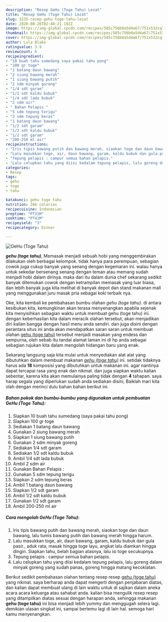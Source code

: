 ```yaml
---
description: "Resep GeHu (Toge Tahu) Lezat"
title: "Resep GeHu (Toge Tahu) Lezat"
slug: 3235-resep-gehu-toge-tahu-lezat
date: 2020-08-26T02:48:21.192Z
image: https://img-global.cpcdn.com/recipes/585c756b0a5d4a67/751x532cq70/gehu-toge-tahu-foto-resep-utama.jpg
thumbnail: https://img-global.cpcdn.com/recipes/585c756b0a5d4a67/751x532cq70/gehu-toge-tahu-foto-resep-utama.jpg
cover: https://img-global.cpcdn.com/recipes/585c756b0a5d4a67/751x532cq70/gehu-toge-tahu-foto-resep-utama.jpg
author: Lula Blake
ratingvalue: 3.9
reviewcount: 6
recipeingredient:
- "10 buah tahu sumedang saya pakai tahu pong"
- "100 gr toge"
- "1 batang daun bawang"
- "2 siung bawang merah"
- "1 siung bawang putih"
- "2 sdm minyak goreng"
- "1/4 sdt garam"
- "1/2 sdt kaldu bubuk"
- "1/4 sdt lada bubuk"
- "2 sdm air"
- " Bahan Pelapis "
- "5 sdm tepung terigu"
- "2 sdm tepung beras"
- "1 batang daun bawang"
- "1/2 sdt garam"
- "1/2 sdt kaldu bubuk"
- "1/2 sdt garam"
- "200-250 ml air"
recipeinstructions:
- "Iris tipis bawang putih dan bawang merah, siaokan toge dan daun bawang, lalu tumis bawang putih dan bawang merah hingga harum."
- "Lalu masukkan toge, air, daun bawang, garam, kaldu bubuk dan gula pasir., aduk rata, masak hingga toge layu, angkat lalu diamkan hingga dingin. Siapkan tahu, belah bagian atasnya, lalu isi toge secukupnya."
- "Tepung pelapis : campur semua bahan pelapis."
- "Lalu celupkan tahu yang diisi kedalam tepung pelapis, lalu goreng dalam minyak goreng yang sudah panas, goreng hingga matang kecoklatan."
categories:
- Resep
tags:
- gehu
- toge
- tahu

katakunci: gehu toge tahu 
nutrition: 266 calories
recipecuisine: Indonesian
preptime: "PT31M"
cooktime: "PT41M"
recipeyield: "3"
recipecategory: Dinner

---
```



![GeHu (Toge Tahu)](https://img-global.cpcdn.com/recipes/585c756b0a5d4a67/751x532cq70/gehu-toge-tahu-foto-resep-utama.jpg)

<b><i>gehu (toge tahu)</i></b>, Memasak menjadi sebuah hobi yang menggembirakan dilakukan oleh berbagai kelompok. tidak hanya para perempuan, sebagian cowok juga cukup banyak yang senang dengan kegemaran ini. walau hanya untuk sekedar bersenang senang dengan teman atau memang sudah menjadi hobi dalam dirinya. maka dari itu dalam dunia chef sekarang sedikit banyak ditemukan cowok dengan ketrampilan memasak yang luar biasa, dan lebih banyak juga kita melihat di banyak depot dan stand makanan mall yang menggunakan juru masak pria sebagai koki terbaik nya.



Oke, kita kembali ke pembahasan bumbu olahan <i>gehu (toge tahu)</i>. di antara kesibukan kita, kemungkinan akan terasa menyenangkan apabila sejenak kita menyisihkan sebagian waktu untuk membuat gehu (toge tahu) ini. dengan keberhasilan kita dalam meracik olahan tersebut, akan menjadikan diri kalian bangga dengan hasil menu anda sendiri. dan juga disini dengan perantara situs ini anda akan mendapatkan saran saran untuk membuat olahan <u>gehu (toge tahu)</u> tersebut menjadi masakan yang endess dan sempurna, oleh sebab itu tandai alamat laman ini di hp anda sebagai sebagian rujukan kita dalam mengolah hidangan baru yang enak.


Sekarang langsung saja kita mulai untuk menyediakan alat alat yang dibutuhkan dalam membuat makanan <u><i>gehu (toge tahu)</i></u> ini. setidak tidaknya harus ada <b>18</b> komposisi yang dibutuhkan untuk makanan ini. agar nantinya dapat tercapai rasa yang enak dan nikmat. dan juga siapkan waktu kalian sebentar, karena kita akan memulainya paling tidak dengan <b>4</b> tahapan. saya harap segala yang diperlukan sudah anda sediakan disini, Baiklah mari kita olah dengan merinci dulu bahan bahan berikut ini.

<!--inarticleads1-->

##### Bahan pokok dan bumbu-bumbu yang digunakan untuk pembuatan GeHu (Toge Tahu):

1. Siapkan 10 buah tahu sumedang (saya pakai tahu pong)
1. Siapkan 100 gr toge
1. Sediakan 1 batang daun bawang
1. Gunakan 2 siung bawang merah
1. Siapkan 1 siung bawang putih
1. Gunakan 2 sdm minyak goreng
1. Sediakan 1/4 sdt garam
1. Sediakan 1/2 sdt kaldu bubuk
1. Ambil 1/4 sdt lada bubuk
1. Ambil 2 sdm air
1. Gunakan  Bahan Pelapis :
1. Gunakan 5 sdm tepung terigu
1. Siapkan 2 sdm tepung beras
1. Ambil 1 batang daun bawang
1. Siapkan 1/2 sdt garam
1. Ambil 1/2 sdt kaldu bubuk
1. Gunakan 1/2 sdt garam
1. Ambil 200-250 ml air




<!--inarticleads2-->

##### Cara mengolah GeHu (Toge Tahu):

1. Iris tipis bawang putih dan bawang merah, siaokan toge dan daun bawang, lalu tumis bawang putih dan bawang merah hingga harum.
1. Lalu masukkan toge, air, daun bawang, garam, kaldu bubuk dan gula pasir., aduk rata, masak hingga toge layu, angkat lalu diamkan hingga dingin. Siapkan tahu, belah bagian atasnya, lalu isi toge secukupnya.
1. Tepung pelapis : campur semua bahan pelapis.
1. Lalu celupkan tahu yang diisi kedalam tepung pelapis, lalu goreng dalam minyak goreng yang sudah panas, goreng hingga matang kecoklatan.




Berikut sedikit pembahasan olahan tentang resep resep <u>gehu (toge tahu)</u> yang nikmat. saya berharap anda dapat mengerti dengan penjabaran diatas, dan kalian dapat membuat ulang di lain waktu untuk di sajikan dalam aneka acara acara keluarga atau sahabat anda. kalian bisa mengulik resep resep yang ditampilkan diatas sesuai dengan harapan anda, sehingga makanan <b>gehu (toge tahu)</b> ini bisa menjadi lebih yummy dan menggugah selera lagi. demikian ulasan singkat ini, sampai bertemu lagi di lain hal. semoga hari kamu menyenangkan.
